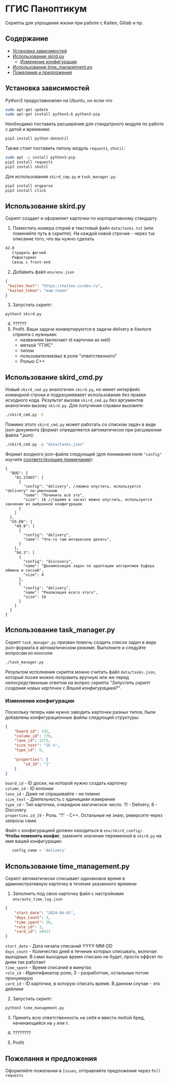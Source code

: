# ГГИС Паноптикум
Скрипты для упрощения жизни при работе с Kaiten, Gitlab и пр.

## Cодержание  

- [Установка зависимостей](#установка-зависимостей)  
- [Использование skird.py](#использование-skirdpy)  
   - [Изменение конфигурации](#изменение-конфигурации)  
- [Использование time_management.py](#использование-time_managementpy)  
- [Пожелания и предложения](#пожелания-и-предложения)

## Установка зависимостей 

Python3 предуставновлен на Ubuntu, но если что
```bash
sudo apt-get update
sudo apt-get install python3.6 python3-pip
```

Необходимо поставить расширение для стандатрного модуля по работе с датой и временем:
```bash
pip3 install python-dateutil
```

Также стоит поставить питону модуль `requests`, `shutil`:
```bash
sudo apt -y install python3-pip
pip3 install requests
pip3 install shutil
```

Для использования `skird_cmp.py` и `task_manager.py`:
```bash
pip3 install argparse
pip3 install click
```

## Использование skird.py

Скрипт создает и оформляет карточки по корпоративному стандарту
 
1. Поместить номера сторей в текстовый файл `data/tasks.txt` (или поменяйте путь в скрипте). 
На каждой новой строчке - через `Tab` описание того, что вы нужно сделать

```txt
42.0
   Страдать фигней
   Рефакторинг
   Связь с front-end
```

2. Добавить файл `env/env.json`

```json
{
 "kaiten_host": "https://kaiten.iccdev.ru", 
 "kaiten_token": "ваш-токен"
}
```

3. Запустить скрипт: 

```bash
python3 skird.py
```

4. ??????
5. Profit. Ваши задачи конвертируются в задачи delivery в бэклоге спринта с нужными:
   - названием (включает id карточки as well)
   - меткой "ГГИС"
   - типом
   - пользователем(вы) в роли "ответственного"
   - Ролью C++

## Использование skird_cmd.py
Новый `skird_cmd.py` аналогичен `skird.py`, но имеет интерфейс командной строки и подразумеваеет использование без
правки исходного кода. Результат вызова `skird_cmd.py` без аргументов аналогичен вызову `skird.py`. Для получения
справки вызовите:
```bash
./skird_cmd.py -h
```

Помимо этого `skird_cmd.py` может работать со списком задач в виде json-документа (формат определяется автоматически
при расширении файла *.json):
```bash
./skird_cmd.py -p "data/tasks.json"
```
Формат входного json-файла следующий (для понимания поля `"config"` изучите [соответствующее примечание](#изменение-конфигурации)):
~~~json5
{
  "BUG": {
    "81.23465": [
      {
        "config": "delivery", //можно опустить, используется "delivery" по-умолчанию
        "name": "Починить всё это",
        "size": 16 //(время в часах) можно опустить, используется занчение из выбранной конфигурации
      }
    ]
  },
  "US-EN": {
    "49.9": [
      {
        "config": "delivery",
        "name": "Что-то там интересное делать",
      }
    ],
    "94.3": [
      {
        "config": "discovery",
        "name": "Декомпозиция задач по адаптации алгоритмов буфера обмена и сессий",
        "size": 4
      },
      {
        "config": "delivery",
        "name": "Реализация всего этого",
        "size": 16
      }
    ]
  }
}
~~~

## Использование task_manager.py
Скрипт `task_manager.py` призван помочь создать список задач в виде json-формата в автоматическом режиме. Выполните
и следуйте вопросам из консоли:
```bash
./task_manager.py
```

Результом исполнения скрипта можно считать файл `data/tasks.json`, который позже можно поправить вручную или же перед
непосредственным ответом на вопрос скрипта _"Запустить скрипт создания новых карточек с Вашей конфигурацией?"_.

### Изменение конфигурации

Поскольку теперь нам нужно заводить карточки разных типов, были добавлены конфигурационные файлы следующей структуры:

```json
{
    "board_id": 192,
    "column_id": 776,
    "lane_id": 1275,
    "size_text": "16 ч",
    "type_id": 6,
    
    "properties": { 
        "id_19": "1"
    }
}
```

`board_id` - ID доски, на которой нужно создать карточку  
`column_id` - ID колонки  
`lane_id` - Даже не спрашивайте - не помню  
`size_text` - Длительность с единицами измерения  
`type_id` - Тип карточки, очередное магическое число. 11 - Delivery, 6 - Discovery.  
`properties.id_19` - Роль. "1" - С++. Остальные не знаю, реверсите через запросы сами.  

Файл с конфигурацией должен находиться в `env/skird_config/`.  
**Чтобы поменять конфиг**, замените значение переменной в `skird.py` на имя вашей конфигурации:
```python
   config_name = 'delivery'
```

## Использование time_management.py

Скрипт автоматически списывает одинаковое время в административную карточку в течение указанного времени

1. Заполнить под свою карточку файл с настройками `env/auto_time_log.json`

```json
{
    "start_date": "2024-04-01",
    "days_count": 3,
    "time_spent": 20,
    "role_id": 3,
    "card_id": 24411
}
```
`start_date` - Дата начала списаний YYYY-MM-DD  
`days_count` - Количество дней в течение которых списывать, включая выходные.
В сами выходные время списано не будет, просто оффсет по дням так работает  
`time_spent` - Время списаний в минутах  
`role_id` - Идентификатор роли, 3 - разработчик, остальные потом пронумерую  
`card_id` - ID карточки, в которую списать время. В данном случае - это дейлики  

2. Запустить скрипт:

```bash
python3 time_management.py
```

3. Принять всю ответственность на себя и ввести любой бред, начинающийся на `y` или `Y`.

4. ????????

5. Profit

## Пожелания и предложения

Оформляйте пожелания в `Issues`, отправляйте предложения через `Pull requests`